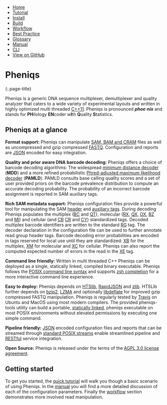 <!--
    Pheniqs : PHilology ENcoder wIth Quality Statistics
    Copyright (C) 2018  Lior Galanti
    NYU Center for Genetics and System Biology

    Author: Lior Galanti <lior.galanti@nyu.edu>

    This program is free software: you can redistribute it and/or modify
    it under the terms of the GNU Affero General Public License as
    published by the Free Software Foundation, either version 3 of the
    License, or (at your option) any later version.

    This program is distributed in the hope that it will be useful,
    but WITHOUT ANY WARRANTY; without even the implied warranty of
    MERCHANTABILITY or FITNESS FOR A PARTICULAR PURPOSE.  See the
    GNU Affero General Public License for more details.

    You should have received a copy of the GNU Affero General Public License
    along with this program.  If not, see <http://www.gnu.org/licenses/>.
-->

<section id="navigation">
    <ul>
        <li><a class="active"   href="/pheniqs/2.0/">Home</a></li>
        <li><a                  href="/pheniqs/2.0/tutorial.html">Tutorial</a></li>
        <li><a                  href="/pheniqs/2.0/install.html">Install</a></li>
        <li><a                  href="/pheniqs/2.0/build.html">Build</a></li>
        <li><a                  href="/pheniqs/2.0/workflow.html">Workflow</a></li>
        <li><a                  href="/pheniqs/2.0/best_practices.html">Best Practice</a></li>
        <li><a                  href="/pheniqs/2.0/glossary.html">Glossary</a></li>
        <li><a                  href="/pheniqs/2.0/manual.html">Manual</a></li>
        <li><a                  href="/pheniqs/2.0/cli.html">CLI</a></li>
        <li><a class="github"   href="http://github.com/biosails/pheniqs">View on GitHub</a></li>
    </ul>
    <div class="clear" />
</section>

# Pheniqs
{:.page-title}

Pheniqs is a generic DNA sequence multiplexer, demultiplexer and quality analyzer that caters to a wide variety of experimental layouts and written in highly optimized multi threaded [C++11](https://en.wikipedia.org/wiki/C%2B%2B11). Pheniqs is pronounced  ***phoe·nix*** and stands for **PH**ilology **EN**coder w**I**th **Q**uality **S**tatistics.

## Pheniqs at a glance

**Format support:**
Pheniqs can manipulate [SAM, BAM and CRAM](glossary.html#htslib) files as well as uncompressed and gzip compressed [FASTQ](glossary.html#fastq). Configuration and reports are [JSON](https://en.wikipedia.org/wiki/JSON) encoded for easy integration.

**Quality and prior aware DNA barcode decoding:**
Pheniqs offers a choice of barcode decoding algorithms: The widespread [minimum distance decoder](glossary.html#minimum_distance_decoding) (**MDD**) and a more refined probabilistic [Phred-adjusted maximum likelihood decoder](glossary.html#phred_adjusted_maximum_likelihood_decoding) (**PAMLD**). PAMLD consults base calling quality scores and a set of user provided priors on the barcode prevalence distribution to compute an accurate decoding probability. The probability of an incorrect barcode assignment is reported in SAM auxiliary tags.

**Rich SAM metadata support:**
Pheniqs configuration files provide a powerful tool for manipulating the SAM [header](https://samtools.github.io/hts-specs/SAMv1.pdf) and [auxiliary tags](https://samtools.github.io/hts-specs/SAMtags.pdf). During decoding Pheniqs populates the multiplex ([BC](glossary.html#bc_auxiliary_tag) and [QT](glossary.html#qt_auxiliary_tag)), molecular ([RX](glossary.html#rx_auxiliary_tag), [QX](glossary.html#qx_auxiliary_tag), [OX](glossary.html#ox_auxiliary_tag), [BZ](glossary.html#bz_auxiliary_tag) and [MI](glossary.html#mi_auxiliary_tag)) and cellular (and [CB](glossary.html#cb_auxiliary_tag)
[CR](glossary.html#cr_auxiliary_tag) and [CY](glossary.html#cr_auxiliary_tag)) standardized tags. Decoded multiplex barcode identifiers are written to the standard [RG](glossary.html#rg_auxiliary_tag) tag. The decoder declaration in the configuration file can be used to further annotate read group header tags. Barcode decoding error probabilities are encoded in tags reserved for local use until they are standardized: [XB](glossary.html#xb_auxiliary_tag) for the multiplex, [XM](glossary.html#xm_auxiliary_tag) for molecular and [XC](glossary.html#xc_auxiliary_tag) for cellular. Pheniqs can also report the computed expected number of errors in the read in the [XE](glossary.html#xe_auxiliary_tag) tag.

**Command line friendly:** Written in multi threaded C++ Pheniqs can be deployed as a single, statically linked, compiled binary executable. Pheniqs follows the [POSIX command line syntax](https://www.gnu.org/software/libc/manual/html_node/Argument-Syntax.html) and supports [zsh completion](https://en.wikipedia.org/wiki/Command-line_completion) for a more interactive command line experience.

**Easy to deploy:** Pheniqs depends on [HTSlib](http://www.htslib.org), [RapidJSON](http://rapidjson.org) and [zlib](https://zlib.net). HTSLib further depends on [bzip2](http://www.bzip.org), [LZMA](https://tukaani.org/xz) and optionally [libdeflate](https://github.com/ebiggers/libdeflate) for improved gzip compressed FASTQ manipulation. Pheniqs is regularly tested by [Travis](https://travis-ci.org/biosails/pheniqs) on Ubuntu and MacOS using most modern compilers. The provided pheniqs-tools utility can build a portable, [statically linked](https://en.wikipedia.org/wiki/Static_library), pheniqs executable on most POSIX environments without elevated permissions by executing one simple command.

**Pipeline friendly:** [JSON](https://en.wikipedia.org/wiki/JSON) encoded configuration files and reports that can be streamed through [standard POSIX streams](https://en.wikipedia.org/wiki/Standard_streams) enable streamlined pipeline and [RESTful](https://en.wikipedia.org/wiki/Representational_state_transfer) service integration.

**Open Source:** Pheniqs is released under the terms of the [AGPL 3.0 license agreement](http://opensource.org/licenses/AGPL-3.0).

## Getting started
To get you started, the [quick tutorial](tutorial.md) will walk you though a basic scenario of using Pheniqs. In the [manual](manual.md) you will find a more detailed discussion of each of the configuration parameters. Finally the [workflow](workflow.md) section demonstrates more involved read manipulation.
